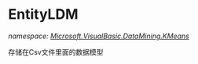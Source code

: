 ﻿# EntityLDM
_namespace: <a href="#" onClick="load('/docs/Microsoft.VisualBasic.DataMining.KMeans/index.md')">Microsoft.VisualBasic.DataMining.KMeans</a>_

存储在Csv文件里面的数据模型




